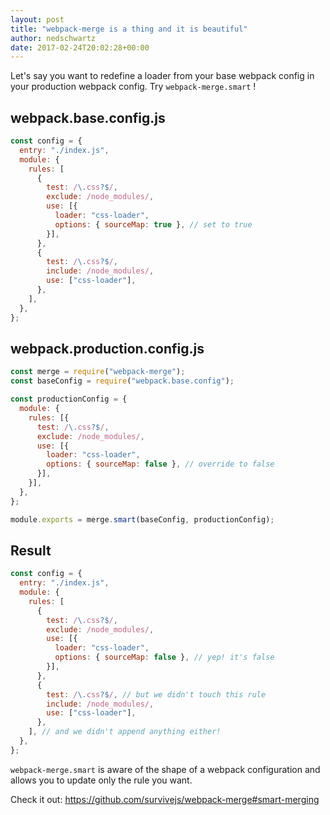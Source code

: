 ```yaml
---
layout: post
title: "webpack-merge is a thing and it is beautiful"
author: nedschwartz
date: 2017-02-24T20:02:28+00:00
---
```


Let's say you want to redefine a loader from your base webpack config in your production webpack config. Try `webpack-merge.smart` !

## webpack.base.config.js
```javascript
const config = {
  entry: "./index.js",
  module: {
    rules: [
      {
        test: /\.css?$/,
        exclude: /node_modules/,
        use: [{
          loader: "css-loader",
          options: { sourceMap: true }, // set to true
        }],
      },
      {
        test: /\.css?$/,
        include: /node_modules/,
        use: ["css-loader"],
      },
    ],
  },
};
```

## webpack.production.config.js
```javascript
const merge = require("webpack-merge");
const baseConfig = require("webpack.base.config");

const productionConfig = {
  module: {
    rules: [{
      test: /\.css?$/,
      exclude: /node_modules/,
      use: [{
        loader: "css-loader",
        options: { sourceMap: false }, // override to false
      }],
    }],
  },
};

module.exports = merge.smart(baseConfig, productionConfig);
```

## Result
```javascript
const config = {
  entry: "./index.js",
  module: {
    rules: [
      {
        test: /\.css?$/,
        exclude: /node_modules/,
        use: [{
          loader: "css-loader",
          options: { sourceMap: false }, // yep! it's false
        }],
      },
      {
        test: /\.css?$/, // but we didn't touch this rule
        include: /node_modules/,
        use: ["css-loader"],
      },
    ], // and we didn't append anything either!
  },
};
```

`webpack-merge.smart` is aware of the shape of a webpack configuration and allows you to update only the rule you want.

Check it out: https://github.com/survivejs/webpack-merge#smart-merging
